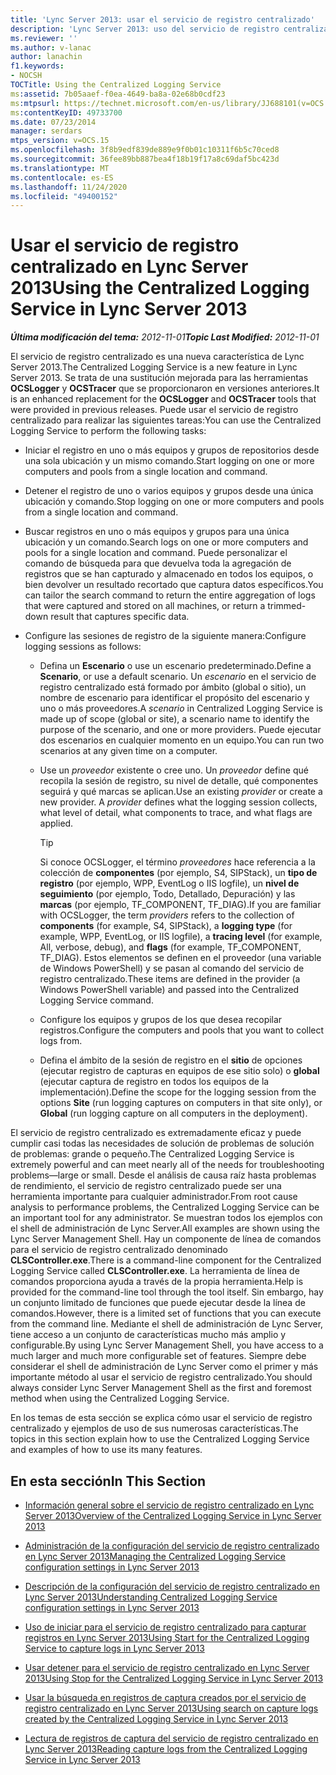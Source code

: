```yaml
---
title: 'Lync Server 2013: usar el servicio de registro centralizado'
description: 'Lync Server 2013: uso del servicio de registro centralizado.'
ms.reviewer: ''
ms.author: v-lanac
author: lanachin
f1.keywords:
- NOCSH
TOCTitle: Using the Centralized Logging Service
ms:assetid: 7b05aaef-f0ea-4649-ba8a-02e68b0cdf23
ms:mtpsurl: https://technet.microsoft.com/en-us/library/JJ688101(v=OCS.15)
ms:contentKeyID: 49733700
ms.date: 07/23/2014
manager: serdars
mtps_version: v=OCS.15
ms.openlocfilehash: 3f8b9edf839de889e9f0b01c10311f6b5c70ced8
ms.sourcegitcommit: 36fee89bb887bea4f18b19f17a8c69daf5bc423d
ms.translationtype: MT
ms.contentlocale: es-ES
ms.lasthandoff: 11/24/2020
ms.locfileid: "49400152"
---
```

# <a name="using-the-centralized-logging-service-in-lync-server-2013"></a><span data-ttu-id="ed68f-103">Usar el servicio de registro centralizado en Lync Server 2013</span><span class="sxs-lookup"><span data-stu-id="ed68f-103">Using the Centralized Logging Service in Lync Server 2013</span></span>

<div data-xmlns="http://www.w3.org/1999/xhtml">

<div class="topic" data-xmlns="http://www.w3.org/1999/xhtml" data-msxsl="urn:schemas-microsoft-com:xslt" data-cs="https://msdn.microsoft.com/">

<div data-asp="https://msdn2.microsoft.com/asp">



</div>

<div id="mainSection">

<div id="mainBody"><span data-ttu-id="ed68f-104">

<span> </span></span><span class="sxs-lookup"><span data-stu-id="ed68f-104">

<span> </span></span></span>

<span data-ttu-id="ed68f-105">_**Última modificación del tema:** 2012-11-01_</span><span class="sxs-lookup"><span data-stu-id="ed68f-105">_**Topic Last Modified:** 2012-11-01_</span></span>

<span data-ttu-id="ed68f-106">El servicio de registro centralizado es una nueva característica de Lync Server 2013.</span><span class="sxs-lookup"><span data-stu-id="ed68f-106">The Centralized Logging Service is a new feature in Lync Server 2013.</span></span> <span data-ttu-id="ed68f-107">Se trata de una sustitución mejorada para las herramientas **OCSLogger** y **OCSTracer** que se proporcionaron en versiones anteriores.</span><span class="sxs-lookup"><span data-stu-id="ed68f-107">It is an enhanced replacement for the **OCSLogger** and **OCSTracer** tools that were provided in previous releases.</span></span> <span data-ttu-id="ed68f-108">Puede usar el servicio de registro centralizado para realizar las siguientes tareas:</span><span class="sxs-lookup"><span data-stu-id="ed68f-108">You can use the Centralized Logging Service to perform the following tasks:</span></span>

  - <span data-ttu-id="ed68f-109">Iniciar el registro en uno o más equipos y grupos de repositorios desde una sola ubicación y un mismo comando.</span><span class="sxs-lookup"><span data-stu-id="ed68f-109">Start logging on one or more computers and pools from a single location and command.</span></span>

  - <span data-ttu-id="ed68f-110">Detener el registro de uno o varios equipos y grupos desde una única ubicación y comando.</span><span class="sxs-lookup"><span data-stu-id="ed68f-110">Stop logging on one or more computers and pools from a single location and command.</span></span>

  - <span data-ttu-id="ed68f-111">Buscar registros en uno o más equipos y grupos para una única ubicación y un comando.</span><span class="sxs-lookup"><span data-stu-id="ed68f-111">Search logs on one or more computers and pools for a single location and command.</span></span> <span data-ttu-id="ed68f-112">Puede personalizar el comando de búsqueda para que devuelva toda la agregación de registros que se han capturado y almacenado en todos los equipos, o bien devolver un resultado recortado que captura datos específicos.</span><span class="sxs-lookup"><span data-stu-id="ed68f-112">You can tailor the search command to return the entire aggregation of logs that were captured and stored on all machines, or return a trimmed-down result that captures specific data.</span></span>

  - <span data-ttu-id="ed68f-113">Configure las sesiones de registro de la siguiente manera:</span><span class="sxs-lookup"><span data-stu-id="ed68f-113">Configure logging sessions as follows:</span></span>
    
      - <span data-ttu-id="ed68f-114">Defina un **Escenario** o use un escenario predeterminado.</span><span class="sxs-lookup"><span data-stu-id="ed68f-114">Define a **Scenario**, or use a default scenario.</span></span> <span data-ttu-id="ed68f-115">Un *escenario* en el servicio de registro centralizado está formado por ámbito (global o sitio), un nombre de escenario para identificar el propósito del escenario y uno o más proveedores.</span><span class="sxs-lookup"><span data-stu-id="ed68f-115">A *scenario* in Centralized Logging Service is made up of scope (global or site), a scenario name to identify the purpose of the scenario, and one or more providers.</span></span> <span data-ttu-id="ed68f-116">Puede ejecutar dos escenarios en cualquier momento en un equipo.</span><span class="sxs-lookup"><span data-stu-id="ed68f-116">You can run two scenarios at any given time on a computer.</span></span>
    
      - <span data-ttu-id="ed68f-p104">Use un *proveedor* existente o cree uno. Un *proveedor* define qué recopila la sesión de registro, su nivel de detalle, qué componentes seguirá y qué marcas se aplican.</span><span class="sxs-lookup"><span data-stu-id="ed68f-p104">Use an existing *provider* or create a new provider. A *provider* defines what the logging session collects, what level of detail, what components to trace, and what flags are applied.</span></span>
        
        <div>
        

        > [!TIP]  
        > <span data-ttu-id="ed68f-119">Si conoce OCSLogger, el término <EM>proveedores</EM> hace referencia a la colección de <STRONG>componentes</STRONG> (por ejemplo, S4, SIPStack), un <STRONG>tipo de registro</STRONG> (por ejemplo, WPP, EventLog o IIS logfile), un <STRONG>nivel de seguimiento</STRONG> (por ejemplo, Todo, Detallado, Depuración) y las <STRONG>marcas</STRONG> (por ejemplo, TF_COMPONENT, TF_DIAG).</span><span class="sxs-lookup"><span data-stu-id="ed68f-119">If you are familiar with OCSLogger, the term <EM>providers</EM> refers to the collection of <STRONG>components</STRONG> (for example, S4, SIPStack), a <STRONG>logging type</STRONG> (for example, WPP, EventLog, or IIS logfile), a <STRONG>tracing level</STRONG> (for example, All, verbose, debug), and <STRONG>flags</STRONG> (for example, TF_COMPONENT, TF_DIAG).</span></span> <span data-ttu-id="ed68f-120">Estos elementos se definen en el proveedor (una variable de Windows PowerShell) y se pasan al comando del servicio de registro centralizado.</span><span class="sxs-lookup"><span data-stu-id="ed68f-120">These items are defined in the provider (a Windows PowerShell variable) and passed into the Centralized Logging Service command.</span></span>

        
        </div>
    
      - <span data-ttu-id="ed68f-121">Configure los equipos y grupos de los que desea recopilar registros.</span><span class="sxs-lookup"><span data-stu-id="ed68f-121">Configure the computers and pools that you want to collect logs from.</span></span>
    
      - <span data-ttu-id="ed68f-122">Defina el ámbito de la sesión de registro en el **sitio** de opciones (ejecutar registro de capturas en equipos de ese sitio solo) o **global** (ejecutar captura de registro en todos los equipos de la implementación).</span><span class="sxs-lookup"><span data-stu-id="ed68f-122">Define the scope for the logging session from the options **Site** (run logging captures on computers in that site only), or **Global** (run logging capture on all computers in the deployment).</span></span>

<span data-ttu-id="ed68f-123">El servicio de registro centralizado es extremadamente eficaz y puede cumplir casi todas las necesidades de solución de problemas de solución de problemas: grande o pequeño.</span><span class="sxs-lookup"><span data-stu-id="ed68f-123">The Centralized Logging Service is extremely powerful and can meet nearly all of the needs for troubleshooting problems—large or small.</span></span> <span data-ttu-id="ed68f-124">Desde el análisis de causa raíz hasta problemas de rendimiento, el servicio de registro centralizado puede ser una herramienta importante para cualquier administrador.</span><span class="sxs-lookup"><span data-stu-id="ed68f-124">From root cause analysis to performance problems, the Centralized Logging Service can be an important tool for any administrator.</span></span> <span data-ttu-id="ed68f-125">Se muestran todos los ejemplos con el shell de administración de Lync Server.</span><span class="sxs-lookup"><span data-stu-id="ed68f-125">All examples are shown using the Lync Server Management Shell.</span></span> <span data-ttu-id="ed68f-126">Hay un componente de línea de comandos para el servicio de registro centralizado denominado **CLSController.exe**.</span><span class="sxs-lookup"><span data-stu-id="ed68f-126">There is a command-line component for the Centralized Logging Service called **CLSController.exe**.</span></span> <span data-ttu-id="ed68f-127">La herramienta de línea de comandos proporciona ayuda a través de la propia herramienta.</span><span class="sxs-lookup"><span data-stu-id="ed68f-127">Help is provided for the command-line tool through the tool itself.</span></span> <span data-ttu-id="ed68f-128">Sin embargo, hay un conjunto limitado de funciones que puede ejecutar desde la línea de comandos.</span><span class="sxs-lookup"><span data-stu-id="ed68f-128">However, there is a limited set of functions that you can execute from the command line.</span></span> <span data-ttu-id="ed68f-129">Mediante el shell de administración de Lync Server, tiene acceso a un conjunto de características mucho más amplio y configurable.</span><span class="sxs-lookup"><span data-stu-id="ed68f-129">By using Lync Server Management Shell, you have access to a much larger and much more configurable set of features.</span></span> <span data-ttu-id="ed68f-130">Siempre debe considerar el shell de administración de Lync Server como el primer y más importante método al usar el servicio de registro centralizado.</span><span class="sxs-lookup"><span data-stu-id="ed68f-130">You should always consider Lync Server Management Shell as the first and foremost method when using the Centralized Logging Service.</span></span>

<span data-ttu-id="ed68f-131">En los temas de esta sección se explica cómo usar el servicio de registro centralizado y ejemplos de uso de sus numerosas características.</span><span class="sxs-lookup"><span data-stu-id="ed68f-131">The topics in this section explain how to use the Centralized Logging Service and examples of how to use its many features.</span></span>

<div>

## <a name="in-this-section"></a><span data-ttu-id="ed68f-132">En esta sección</span><span class="sxs-lookup"><span data-stu-id="ed68f-132">In This Section</span></span>

  - [<span data-ttu-id="ed68f-133">Información general sobre el servicio de registro centralizado en Lync Server 2013</span><span class="sxs-lookup"><span data-stu-id="ed68f-133">Overview of the Centralized Logging Service in Lync Server 2013</span></span>](lync-server-2013-overview-of-the-centralized-logging-service.md)

  - [<span data-ttu-id="ed68f-134">Administración de la configuración del servicio de registro centralizado en Lync Server 2013</span><span class="sxs-lookup"><span data-stu-id="ed68f-134">Managing the Centralized Logging Service configuration settings in Lync Server 2013</span></span>](lync-server-2013-managing-the-centralized-logging-service-configuration-settings.md)

  - [<span data-ttu-id="ed68f-135">Descripción de la configuración del servicio de registro centralizado en Lync Server 2013</span><span class="sxs-lookup"><span data-stu-id="ed68f-135">Understanding Centralized Logging Service configuration settings in Lync Server 2013</span></span>](lync-server-2013-understanding-centralized-logging-service-configuration-settings.md)

  - [<span data-ttu-id="ed68f-136">Uso de iniciar para el servicio de registro centralizado para capturar registros en Lync Server 2013</span><span class="sxs-lookup"><span data-stu-id="ed68f-136">Using Start for the Centralized Logging Service to capture logs in Lync Server 2013</span></span>](lync-server-2013-using-start-for-the-centralized-logging-service-to-capture-logs.md)

  - [<span data-ttu-id="ed68f-137">Usar detener para el servicio de registro centralizado en Lync Server 2013</span><span class="sxs-lookup"><span data-stu-id="ed68f-137">Using Stop for the Centralized Logging Service in Lync Server 2013</span></span>](lync-server-2013-using-stop-for-the-centralized-logging-service.md)

  - [<span data-ttu-id="ed68f-138">Usar la búsqueda en registros de captura creados por el servicio de registro centralizado en Lync Server 2013</span><span class="sxs-lookup"><span data-stu-id="ed68f-138">Using search on capture logs created by the Centralized Logging Service in Lync Server 2013</span></span>](lync-server-2013-using-search-on-capture-logs-created-by-the-centralized-logging-service.md)

  - [<span data-ttu-id="ed68f-139">Lectura de registros de captura del servicio de registro centralizado en Lync Server 2013</span><span class="sxs-lookup"><span data-stu-id="ed68f-139">Reading capture logs from the Centralized Logging Service in Lync Server 2013</span></span>](lync-server-2013-reading-capture-logs-from-the-centralized-logging-service.md)

<span data-ttu-id="ed68f-140"></div>

</div>

<span> </span>

</div>

</div>

</span><span class="sxs-lookup"><span data-stu-id="ed68f-140"></div>

</div>

<span> </span>

</div>

</div>

</span></span></div>

